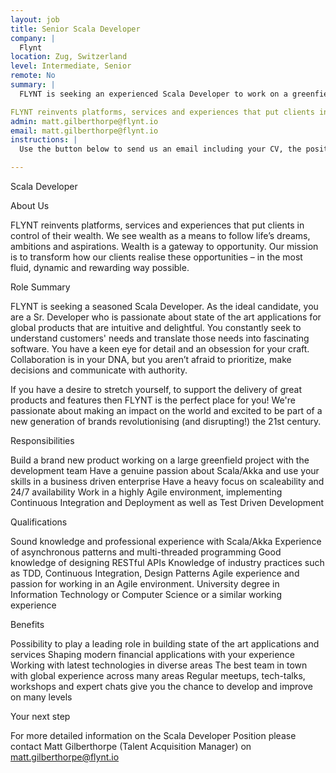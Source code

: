 ```yaml
---
layout: job
title: Senior Scala Developer 
company: |
  Flynt 
location: Zug, Switzerland 
level: Intermediate, Senior
remote: No
summary: |
  FLYNT is seeking an experienced Scala Developer to work on a greenfield Scala / Akka based application. 

FLYNT reinvents platforms, services and experiences that put clients in control of their wealth. We see wealth as a means to follow life’s dreams, ambitions and aspirations. Wealth is a gateway to opportunity. Our mission is to transform how our clients realise these opportunities – in the most fluid, dynamic and rewarding way possible.
admin: matt.gilberthorpe@flynt.io
email: matt.gilberthorpe@flynt.io
instructions: |
  Use the button below to send us an email including your CV, the position you're applying for, and anything else you might want to say.

---
```


<!-- break -->

Scala Developer  
 
About Us
 
FLYNT reinvents platforms, services and experiences that put clients in control of their wealth. We see wealth as a means to follow life’s dreams, ambitions and aspirations. Wealth is a gateway to opportunity. Our mission is to transform how our clients realise these opportunities – in the most fluid, dynamic and rewarding way possible.
 
Role Summary 

FLYNT is seeking a seasoned Scala Developer. As the ideal candidate, you are a Sr. Developer who is passionate about state of the art applications for global products that are intuitive and delightful. You constantly seek to understand customers' needs and translate those needs into fascinating software. You have a keen eye for detail and an obsession for your craft. Collaboration is in your DNA, but you aren’t afraid to prioritize, make decisions and communicate with authority.
 
If you have a desire to stretch yourself, to support the delivery of great products and features then FLYNT is the perfect place for you! We're passionate about making an impact on the world and excited to be part of a new generation of brands revolutionising (and disrupting!) the 21st century. 
 
Responsibilities
 
Build a brand new product working on a large greenfield project with the development team
Have a genuine passion about Scala/Akka and use your skills in a business driven enterprise
Have a heavy focus on scaleability and 24/7 availability
Work in a highly Agile environment, implementing Continuous Integration and Deployment as well as Test Driven Development
 
Qualifications
 
Sound knowledge and professional experience with Scala/Akka
Experience of asynchronous patterns and multi-threaded programming
Good knowledge of designing RESTful APIs
Knowledge of industry practices such as TDD, Continuous Integration, Design Patterns
Agile experience and passion for working in an Agile environment.
University degree in Information Technology or Computer Science or a similar working experience
 
Benefits
 
Possibility to play a leading role in building state of the art applications and services
Shaping modern financial applications with your experience
Working with latest technologies in diverse areas
The best team in town with global experience across many areas
Regular meetups, tech-talks, workshops and expert chats give you the chance to develop and improve on many levels
 
Your next step
 
 For more detailed information on the Scala Developer Position please contact Matt Gilberthorpe (Talent Acquisition Manager) on matt.gilberthorpe@flynt.io